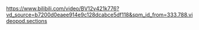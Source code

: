 https://www.bilibili.com/video/BV12v421k776?vd_source=b7200d0eaee914e9c128dcabce5df118&spm_id_from=333.788.videopod.sections